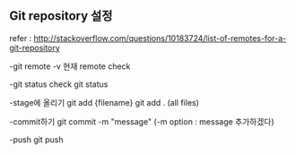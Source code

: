 ## Git repository 설정

refer : http://stackoverflow.com/questions/10183724/list-of-remotes-for-a-git-repository


-git remote -v
현재 remote check

-git status check
git status

-stage에 올리기
git add {filename}
git add . (all files)

-commit하기
git commit -m "message"
(-m option : message 추가하겠다)

-push
git push
